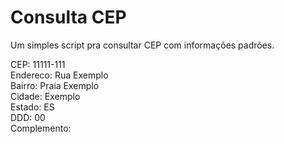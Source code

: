 # Consulta CEP
Um simples script pra consultar CEP com informações padrões.

CEP: 11111-111<br>
Endereco: Rua Exemplo<br>
Bairro: Praia Exemplo<br>
Cidade: Exemplo<br>
Estado: ES<br>
DDD: 00<br>
Complemento:
